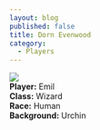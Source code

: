 ```yaml
---
layout: blog
published: false
title: Dorn Evenwood
category:
  - Players
---
```

![](http://www.polyvore.com/cgi/img-thing?.out=jpg&size=l&tid=43806103)  
**Player:** Emil  
**Class:** Wizard  
**Race:** Human  
**Background:** Urchin  

